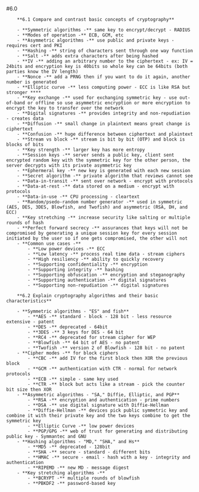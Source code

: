  #6.0

        **6.1 Compare and contrast basic concepts of cryptography** 

        - **Symmetric algorithms -** same key to encrypt/decrypt - RADIUS
        - **Modes of operation -** ECB, GCM, etc
        - **Asymmetric algorithms -** use public and private keys - requires cert and PKI
        - **Hashing -** string of characters sent through one way function
        - **Salt -** adds extra characters after being hashed
        - **IV -** adding an arbitrary number to the ciphertext - ex: IV = 24bits and encryption key is 40bits so whole key can be 64bits (both parties know the IV length)
        - **Nonce -** add a PRNG then if you want to do it again, another number is generated
        - **Elliptic curve -** less computing power - ECC is like RSA but stronger ****
        - **Key exchange -** used for exchanging symmetric key - use out-of-band or offline so use asymmetric encryption or more encryption to encrypt the key to transfer over the network
        - **Digital signatures -** provides integrity and non-repudiation - creates data
        - **Diffusion -** small change in plaintext means great change is ciphertext
        - **Confusion -** huge difference between ciphertext and plaintext
        - **Stream vs block -** stream is bit by bit (OTP) and block is blocks of bits
        - **Key strength -** larger key has more entropy
        - **Session keys -** server sends a public key, client sent encrypted random key with the symmetric key for the other person, the server decrypts with its private asymmetric key
        - **Ephermeral key -** new key is generated with each new session
        - **Secret algorithm -** private algorithm that reviews cannot see
        - **Data-in-transit -** sent over network - encrypt with protocols
        - **Data-at-rest -** data stored on a medium - encrypt with protocols
        - **Data-in-use -** CPU processing - cleartext
        - **Random/psedo-random number generator -** used in symmetric (AES, DES, 3DES, Blowfish, and Twofish) and asymmetric (RSA, DH, and ECC)
        - **Key stretching -** increase security like salting or multiple rounds of hash
        - **Perfect forward secrecy -** assurances that keys will not be compromised by generating a unique session key for every session initiated by the user so if one gets compromised, the other will not
        - **Common use cases -**
            - **Low power devices -** ECC
            - **Low latency -** process real time data - stream ciphers
            - **High resiliency -** ability to quickly recovery
            - **Supporting confidentiality -** encryption
            - **Supporting integrity -** hashing
            - **Supporting obfuscation -** encryption and steganography
            - **Supporting authentication -** digital signatures
            - **Supporting non-repudiation -** digital signatures

        **6.2 Explain cryptography algorithms and their basic characteristics** 

        - **Symmetric algorithms - "ES" and fish**
            - **AES -** standard - block - 128 bit - less resource extensive - patent
            - **DES -** deprecated - 64bit
            - **3DES -** 3 keys for DES - 64 bit
            - **RC4 -** deprecated for stream cipher for WEP
            - **Blowfish -** 64 bit of AES - no patent
            - **Twofish -** version 2 of Blowfish - 128 bit - no patent
        - **Cipher modes -** for block ciphers
            - **CBC -** add IV for the first block then XOR the previous block
            - **GCM -** authentication with CTR - normal for network protocols
            - **ECB -** simple - same key used
            - **CTR -** block but acts like a stream - pick the counter bit size then XOR
        - **Asymmetric algorithms - "SA," Diffie, Elliptic, and PGP**
            - **RSA -** encryption and authentication - prime numbers
            - **DSA -** use digital signature with Diffie-Hellman
            - **Diffie-Hellman -** devices pick public symmetric key and combine it with their private key and the two keys combine to get the symmetric key
            - **Elliptic Curve -** low power devices
            - **PGP/GPG -** web of trust for generating and distributing public key - Symmantec and GNU
        - **Hashing algorithms - "MD," "SHA," and Hs**
            - **MD5 -** deprecated - 128bit
            - **SHA -** secure - standard - different bits
            - **HMAC -** secure - email - hash with a key - integrity and authentication
            - **RIPEMD -** new MD - message digest
        - **Key stretching algorithms -**
            - **BCRYPT -** multiple rounds of blowfish
            - **PBKDF2 -** password-based key
